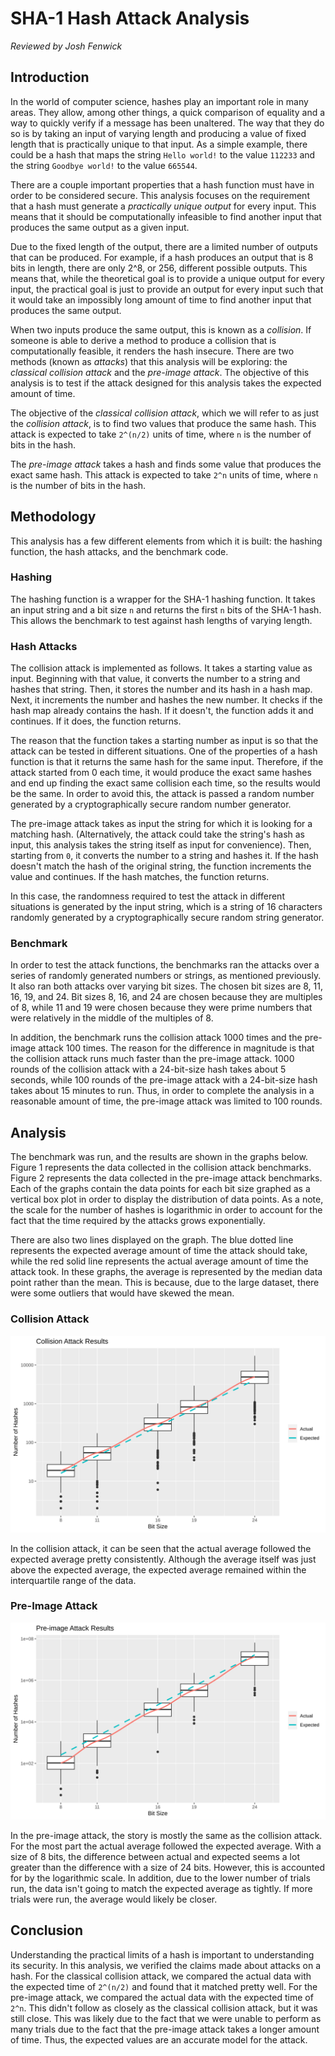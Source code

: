 # SHA-1 Hash Attack Analysis

*Reviewed by Josh Fenwick*

## Introduction

In the world of computer science, hashes play an important role in many areas.
They allow, among other things, a quick comparison of equality and a way to
quickly verify if a message has been unaltered. The way that they do so is by
taking an input of varying length and producing a value of fixed length that is
practically unique to that input. As a simple example, there could be a hash
that maps the string `Hello world!` to the value `112233` and the string
`Goodbye world!` to the value `665544`.

There are a couple important properties that a hash function must have in order
to be considered secure. This analysis focuses on the requirement that a hash
must generate a *practically unique output* for every input. This means that it
should be computationally infeasible to find another input that produces the
same output as a given input.

Due to the fixed length of the output, there are a limited number of outputs
that can be produced. For example, if a hash produces an output that is 8 bits
in length, there are only 2^8, or 256, different possible outputs. This means
that, while the theoretical goal is to provide a unique output for every input,
the practical goal is just to provide an output for every input such that it
would take an impossibly long amount of time to find another input that produces
the same output.

When two inputs produce the same output, this is known as a *collision*. If
someone is able to derive a method to produce a collision that is
computationally feasible, it renders the hash insecure. There are two methods
(known as *attacks*) that this analysis will be exploring: the *classical
collision attack* and the *pre-image attack*. The objective of this analysis is
to test if the attack designed for this analysis takes the expected amount of
time.

The objective of the *classical collision attack*, which we will refer to as
just the *collision attack*, is to find two values that produce the same hash.
This attack is expected to take `2^(n/2)` units of time, where `n` is the number
of bits in the hash.

The *pre-image attack* takes a hash and finds some value that produces the exact
same hash. This attack is expected to take `2^n` units of time, where `n` is the
number of bits in the hash.


## Methodology

This analysis has a few different elements from which it is built: the hashing
function, the hash attacks, and the benchmark code.

### Hashing

The hashing function is a wrapper for the SHA-1 hashing function. It takes an
input string and a bit size `n` and returns the first `n` bits of the SHA-1
hash. This allows the benchmark to test against hash lengths of varying length.


### Hash Attacks

The collision attack is implemented as follows. It takes a starting value as
input. Beginning with that value, it converts the number to a string and hashes
that string. Then, it stores the number and its hash in a hash map. Next, it
increments the number and hashes the new number. It checks if the hash map
already contains the hash. If it doesn't, the function adds it and continues. If
it does, the function returns. 

The reason that the function takes a starting number as input is so that the
attack can be tested in different situations. One of the properties of a hash
function is that it returns the same hash for the same input. Therefore, if the
attack started from 0 each time, it would produce the exact same hashes and end
up finding the exact same collision each time, so the results would be the same.
In order to avoid this, the attack is passed a random number generated by a
cryptographically secure random number generator.

The pre-image attack takes as input the string for which it is looking for a
matching hash. (Alternatively, the attack could take the string's hash as input,
this analysis takes the string itself as input for convenience). Then, starting
from `0`, it converts the number to a string and hashes it. If the hash doesn't
match the hash of the original string, the function increments the value and
continues. If the hash matches, the function returns.

In this case, the randomness required to test the attack in different situations
is generated by the input string, which is a string of 16 characters randomly
generated by a cryptographically secure random string generator.


### Benchmark

In order to test the attack functions, the benchmarks ran the attacks over a
series of randomly generated numbers or strings, as mentioned previously. It
also ran both attacks over varying bit sizes. The chosen bit sizes are 8, 11,
16, 19, and 24. Bit sizes 8, 16, and 24 are chosen because they are multiples of
8, while 11 and 19 were chosen because they were prime numbers that were
relatively in the middle of the multiples of 8.

In addition, the benchmark runs the collision attack 1000 times and the
pre-image attack 100 times. The reason for the difference in magnitude is that
the collision attack runs much faster than the pre-image attack. 1000 rounds of
the collision attack with a 24-bit-size hash takes about 5 seconds, while 100
rounds of the pre-image attack with a 24-bit-size hash takes about 15 minutes to
run. Thus, in order to complete the analysis in a reasonable amount of time, the
pre-image attack was limited to 100 rounds.


## Analysis

The benchmark was run, and the results are shown in the graphs below. Figure 1
represents the data collected in the collision attack benchmarks. Figure 2
represents the data collected in the pre-image attack benchmarks. Each of the
graphs contain the data points for each bit size graphed as a vertical box plot
in order to display the distribution of data points. As a note, the scale for
the number of hashes is logarithmic in order to account for the fact that the
time required by the attacks grows exponentially.

There are also two lines displayed on the graph. The blue dotted line represents
the expected average amount of time the attack should take, while the red solid
line represents the actual average amount of time the attack took. In these
graphs, the average is represented by the median data point rather than the
mean. This is because, due to the large dataset, there were some outliers that
would have skewed the mean.


### Collision Attack

![Data collected in the collision attack benchmarks](collision-attack-graph.svg)

In the collision attack, it can be seen that the actual average followed the
expected average pretty consistently. Although the average itself was just above
the expected average, the expected average remained within the interquartile
range of the data.

### Pre-Image Attack

![Data collected in the pre-image attack benchmarks](pre-image-attack-graph.svg)

In the pre-image attack, the story is mostly the same as the collision attack.
For the most part the actual average followed the expected average. With a size
of 8 bits, the difference between actual and expected seems a lot greater than
the difference with a size of 24 bits. However, this is accounted for by the
logarithmic scale. In addition, due to the lower number of trials run, the data
isn't going to match the expected average as tightly. If more trials were run,
the average would likely be closer.


## Conclusion

Understanding the practical limits of a hash is important to understanding its
security. In this analysis, we verified the claims made about attacks on a hash.
For the classical collision attack, we compared the actual data with the
expected time of `2^(n/2)` and found that it matched pretty well. For the
pre-image attack, we compared the actual data with the expected time of `2^n`.
This didn't follow as closely as the classical collision attack, but it was
still close. This was likely due to the fact that we were unable to perform as
many trials due to the fact that the pre-image attack takes a longer amount of
time. Thus, the expected values are an accurate model for the attack.
